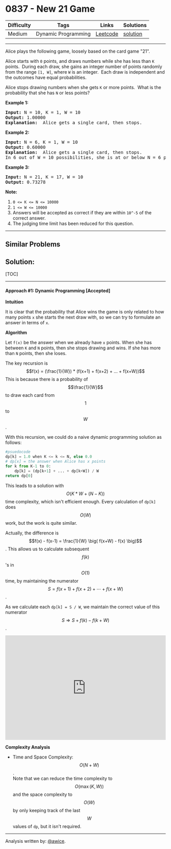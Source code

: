 # 0837 - New 21 Game

Difficulty  | Tags | Links | Solutions
----------- | ---- | ----- | -----
Medium | Dynamic Programming | [Leetcode](https://leetcode.com/problems/new-21-game) | [solution](https://leetcode.com/problems/new-21-game/solution/)


-----------

<p>Alice plays the following game, loosely based on the card game &quot;21&quot;.</p>

<p>Alice starts with <code>0</code> points, and draws numbers while she has less than <code>K</code> points.&nbsp; During each draw, she gains an integer number of points randomly from the range <code>[1, W]</code>, where <code>W</code> is an integer.&nbsp; Each draw is independent and the outcomes have equal probabilities.</p>

<p>Alice stops drawing numbers when she gets <code>K</code> or more points.&nbsp; What is the probability&nbsp;that she has <code>N</code> or less points?</p>

<p><strong>Example 1:</strong></p>

<pre>
<strong>Input: </strong>N = 10, K = 1, W = 10
<strong>Output: </strong>1.00000
<strong>Explanation: </strong> Alice gets a single card, then stops.
</pre>

<p><strong>Example 2:</strong></p>

<pre>
<strong>Input: </strong>N = 6, K = 1, W = 10
<strong>Output: </strong>0.60000
<strong>Explanation: </strong> Alice gets a single card, then stops.
In 6 out of W = 10 possibilities, she is at or below N = 6 points.
</pre>

<p><strong>Example 3:</strong></p>

<pre>
<strong>Input: </strong>N = 21, K = 17, W = 10
<strong>Output: </strong>0.73278</pre>

<p><strong>Note:</strong></p>

<ol>
	<li><code>0 &lt;= K &lt;= N &lt;= 10000</code></li>
	<li><code>1 &lt;= W &lt;= 10000</code></li>
	<li>Answers will be accepted as correct if they are within <code>10^-5</code> of the correct answer.</li>
	<li>The judging time limit has been reduced for this question.</li>
</ol>


-----------


## Similar Problems




## Solution:

[TOC]

---
#### Approach #1: Dynamic Programming [Accepted]

**Intuition**

It is clear that the probability that Alice wins the game is only related to how many points `x` she starts the next draw with, so we can try to formulate an answer in terms of `x`.

**Algorithm**

Let `f(x)` be the answer when we already have `x` points.  When she has between `K` and `N` points, then she stops drawing and wins.  If she has more than `N` points, then she loses.

The key recursion is $$f(x) = (\frac{1}{W}) * (f(x+1) + f(x+2) + ... + f(x+W))$$  This is because there is a probability of $$\frac{1}{W}$$ to draw each card from $$1$$ to $$W$$.

With this recursion, we could do a naive dynamic programming solution as follows:

```python
#psuedocode
dp[k] = 1.0 when K <= k <= N, else 0.0
# dp[x] = the answer when Alice has x points
for k from K-1 to 0:
    dp[k] = (dp[k+1] + ... + dp[k+W]) / W
return dp[0]
```

This leads to a solution with $$O(K*W + (N-K))$$ time complexity, which isn't efficient enough.  Every calculation of `dp[k]` does $$O(W)$$ work, but the work is quite similar.

Actually, the difference is $$f(x) - f(x-1) = \frac{1}{W} \big( f(x+W) - f(x) \big)$$.  This allows us to calculate subsequent $$f(k)$$'s in $$O(1)$$ time, by maintaining the numerator $$S = f(x+1) + f(x+2) + \cdots + f(x+W)$$.

As we calculate each `dp[k] = S / W`, we maintain the correct value of this numerator $$S \Rightarrow S + f(k) - f(k+W)$$.

<iframe src="https://leetcode.com/playground/x4pmytdi/shared" frameBorder="0" width="100%" height="327" name="x4pmytdi"></iframe>

**Complexity Analysis**

* Time and Space Complexity:  $$O(N + W)$$.  
Note that we can reduce the time complexity to $$O(\max(K, W))$$ and the space complexity to $$O(W)$$ by only keeping track of the last $$W$$ values of `dp`, but it isn't required.


---

Analysis written by: [@awice](https://leetcode.com/awice).
